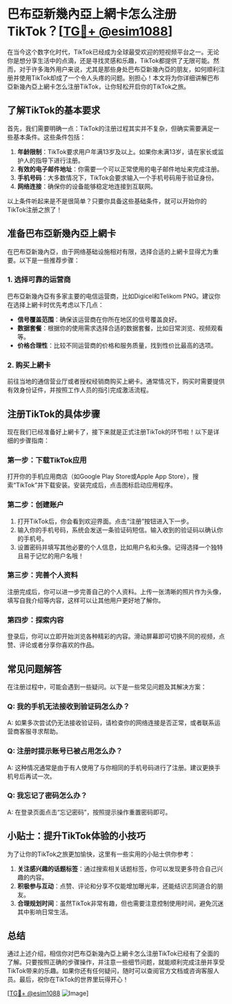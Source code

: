 # 巴布亞新幾內亞上網卡怎么注册TikTok？[[TG💪+ @esim1088](https://t.me/s/esim1088)]

在当今这个数字化时代，TikTok已经成为全球最受欢迎的短视频平台之一。无论你是想分享生活中的点滴，还是寻找灵感和乐趣，TikTok都提供了无限可能。然而，对于许多海外用户来说，尤其是那些身处巴布亞新幾內亞的朋友，如何顺利注册并使用TikTok却成了一个令人头疼的问题。别担心！本文将为你详细讲解巴布亞新幾內亞上網卡怎么注册TikTok，让你轻松开启你的TikTok之旅。

## 了解TikTok的基本要求

首先，我们需要明确一点：TikTok的注册过程其实并不复杂，但确实需要满足一些基本条件。这些条件包括：

1. **年龄限制**：TikTok要求用户年满13岁及以上。如果你未满13岁，请在家长或监护人的指导下进行注册。
2. **有效的电子邮件地址**：你需要一个可以正常使用的电子邮件地址来完成注册。
3. **手机号码**：大多数情况下，TikTok会要求输入一个手机号码用于验证身份。
4. **网络连接**：确保你的设备能够稳定地连接到互联网。

以上条件听起来是不是很简单？只要你具备这些基础条件，就可以开始你的TikTok注册之旅了！

## 准备巴布亞新幾內亞上網卡

在巴布亞新幾內亞，由于网络基础设施相对有限，选择合适的上網卡显得尤为重要。以下是一些推荐步骤：

### 1. 选择可靠的运营商
巴布亞新幾內亞有多家主要的电信运营商，比如Digicel和Telikom PNG。建议你在选择上網卡时优先考虑以下几点：
- **信号覆盖范围**：确保该运营商在你所在地区的信号覆盖良好。
- **数据套餐**：根据你的使用需求选择合适的数据套餐，比如日常浏览、视频观看等。
- **价格合理性**：比较不同运营商的价格和服务质量，找到性价比最高的选项。

### 2. 购买上網卡
前往当地的通信营业厅或者授权经销商购买上網卡。通常情况下，购买时需要提供有效身份证件，并按照工作人员的指引完成激活流程。

## 注册TikTok的具体步骤

现在我们已经准备好上網卡了，接下来就是正式注册TikTok的环节啦！以下是详细的步骤指南：

### 第一步：下载TikTok应用
打开你的手机应用商店（如Google Play Store或Apple App Store），搜索“TikTok”并下载安装。安装完成后，点击图标启动应用程序。

### 第二步：创建账户
1. 打开TikTok后，你会看到欢迎界面。点击“注册”按钮进入下一步。
2. 输入你的手机号码，系统会发送一条验证码短信。输入收到的验证码以确认你的手机号。
3. 设置密码并填写其他必要的个人信息，比如用户名和头像。记得选择一个独特且易于记忆的用户名哦！

### 第三步：完善个人资料
注册完成后，你可以进一步完善自己的个人资料。上传一张清晰的照片作为头像，填写自我介绍等内容，这样可以让其他用户更好地了解你。

### 第四步：探索内容
登录后，你可以立即开始浏览各种精彩的内容。滑动屏幕即可切换不同的视频，点赞、评论或者分享你喜欢的作品。

## 常见问题解答

在注册过程中，可能会遇到一些疑问。以下是一些常见问题及其解决方案：

### Q: 我的手机无法接收到验证码怎么办？
A: 如果多次尝试仍无法接收验证码，请检查你的网络连接是否正常，或者联系运营商客服寻求帮助。

### Q: 注册时提示账号已被占用怎么办？
A: 这种情况通常是由于有人使用了与你相同的手机号码进行了注册。建议更换手机号后再试一次。

### Q: 我忘记了密码怎么办？
A: 在登录页面点击“忘记密码”，按照提示操作重置密码即可。

## 小贴士：提升TikTok体验的小技巧

为了让你的TikTok之旅更加愉快，这里有一些实用的小贴士供你参考：

1. **关注感兴趣的话题标签**：通过搜索相关话题标签，你可以发现更多符合自己兴趣的内容。
2. **积极参与互动**：点赞、评论和分享不仅能增加曝光率，还能结识志同道合的朋友。
3. **合理规划时间**：虽然TikTok非常有趣，但也需要注意控制使用时间，避免沉迷其中影响日常生活。

## 总结

通过上述介绍，相信你对巴布亞新幾內亞上網卡怎么注册TikTok已经有了全面的了解。只要按照正确的步骤操作，并注意一些细节问题，就能顺利完成注册并享受TikTok带来的乐趣。如果你还有任何疑问，随时可以查阅官方文档或咨询客服人员。最后，祝你在TikTok的世界里玩得开心！

[[TG💪+ @esim1088](https://t.me/s/esim1088) ![Image](https://i.postimg.cc/4NQfJmqS/Snipaste-2025-05-13-00-14-12.png)]